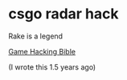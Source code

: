 # csgo radar hack

Rake is a legend

[Game Hacking Bible](https://guidedhacking.com/threads/ghb0-game-hacking-bible-introduction.14450/)

(I wrote this 1.5 years ago)